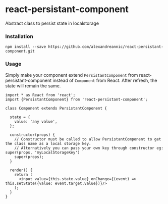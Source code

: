 # react-persistant-component

Abstract class to persist state in localstorage

### Installation

```npm install --save https://github.com/alexandreannic/react-persistant-component.git```

### Usage

Simply make your component extend `PersistantComponent` from react-persistant-component instead of `Component` from React. 
After refresh, the state will remain the same.

    import * as React from 'react';
    import {PersistantComponent} from 'react-persistant-component';

    class Component extends PersistantComponent {

      state = {
        value: 'any value',
      };

      constructor(props) {
        // Constructor must be called to allow PersistantComponent to get the class name as a local storage key.
        // Alternatively you can pass your own key through constructor eg: super(props, 'myLocalStorageKey') 
        super(props);
      }

      render() {
        return (
          <input value={this.state.value} onChange={(event) => this.setState({value: event.target.value})}/>
        );
      }
    }
